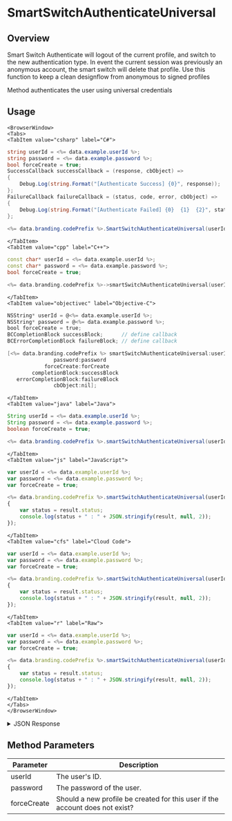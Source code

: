 # SmartSwitchAuthenticateUniversal
## Overview
Smart Switch Authenticate will logout of the current profile, and switch to the new authentication type.
In event the current session was previously an anonymous account, the smart switch will delete that profile.
Use this function to keep a clean designflow from anonymous to signed profiles

Method authenticates the user using universal credentials

## Usage

```mdx-code-block
<BrowserWindow>
<Tabs>
<TabItem value="csharp" label="C#">
```

```csharp
string userId = <%= data.example.userId %>;
string password = <%= data.example.password %>;
bool forceCreate = true;
SuccessCallback successCallback = (response, cbObject) =>
{
    Debug.Log(string.Format("[Authenticate Success] {0}", response));
};
FailureCallback failureCallback = (status, code, error, cbObject) =>
{
    Debug.Log(string.Format("[Authenticate Failed] {0}  {1}  {2}", status, code, error));
};
    
<%= data.branding.codePrefix %>.SmartSwitchAuthenticateUniversal(userId, password, forceCreate, successCallback, failureCallback);
```

```mdx-code-block
</TabItem>
<TabItem value="cpp" label="C++">
```

```cpp
const char* userId = <%= data.example.userId %>;
const char* password = <%= data.example.password %>;
bool forceCreate = true;

<%= data.branding.codePrefix %>->smartSwitchAuthenticateUniversal(userId, password, forceCreate, this);
```

```mdx-code-block
</TabItem>
<TabItem value="objectivec" label="Objective-C">
```

```objectivec
NSString* userId = @<%= data.example.userId %>;
NSString* password = @<%= data.example.password %>;
bool forceCreate = true;
BCCompletionBlock successBlock;      // define callback
BCErrorCompletionBlock failureBlock; // define callback

[<%= data.branding.codePrefix %> smartSwitchAuthenticateUniversal:userId
               password:password
            forceCreate:forCreate
        completionBlock:successBlock
   errorCompletionBlock:failureBlock
               cbObject:nil];
```

```mdx-code-block
</TabItem>
<TabItem value="java" label="Java">
```

```java
String userId = <%= data.example.userId %>;
String password = <%= data.example.password %>;
boolean forceCreate = true;

<%= data.branding.codePrefix %>.smartSwitchAuthenticateUniversal(userId, password, forceCreate, this);
```

```mdx-code-block
</TabItem>
<TabItem value="js" label="JavaScript">
```

```javascript
var userId = <%= data.example.userId %>;
var password = <%= data.example.password %>;
var forceCreate = true;

<%= data.branding.codePrefix %>.smartSwitchAuthenticateUniversal(userId, password, forceCreate, result =>
{
	var status = result.status;
	console.log(status + " : " + JSON.stringify(result, null, 2));
});
```

```mdx-code-block
</TabItem>
<TabItem value="cfs" label="Cloud Code">
```

```javascript
var userId = <%= data.example.userId %>;
var password = <%= data.example.password %>;
var forceCreate = true;

<%= data.branding.codePrefix %>.smartSwitchAuthenticateUniversal(userId, password, forceCreate, result =>
{
	var status = result.status;
	console.log(status + " : " + JSON.stringify(result, null, 2));
});
```

```mdx-code-block
</TabItem>
<TabItem value="r" label="Raw">
```

```javascript
var userId = <%= data.example.userId %>;
var password = <%= data.example.password %>;
var forceCreate = true;

<%= data.branding.codePrefix %>.smartSwitchAuthenticateUniversal(userId, password, forceCreate, result =>
{
	var status = result.status;
	console.log(status + " : " + JSON.stringify(result, null, 2));
});
```

```mdx-code-block
</TabItem>
</Tabs>
</BrowserWindow>
```

<details>
<summary>JSON Response</summary>

```javascript
var userId = <%= data.example.userId %>;
var password = <%= data.example.password %>;
var forceCreate = true;

<%= data.branding.codePrefix %>.smartSwitchAuthenticateUniversal(userId, password, forceCreate, result =>
{
	var status = result.status;
	console.log(status + " : " + JSON.stringify(result, null, 2));
});
```
</details>

## Method Parameters
Parameter | Description
--------- | -----------
userId | The user's ID.
password | The password of the user.
forceCreate | Should a new profile be created for this user if the account does not exist?


